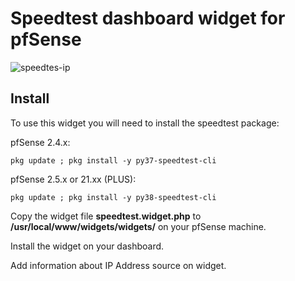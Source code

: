 # Speedtest dashboard widget for pfSense

![speedtes-ip](https://user-images.githubusercontent.com/19557850/132254559-4a0d9aab-117a-465e-a77d-9d7464af2d52.JPG)

## Install

To use this widget you will need to install the speedtest package:

pfSense 2.4.x:

```
pkg update ; pkg install -y py37-speedtest-cli
```
pfSense 2.5.x or 21.xx (PLUS):

```
pkg update ; pkg install -y py38-speedtest-cli
```

Copy the widget file **speedtest.widget.php** to **/usr/local/www/widgets/widgets/** on your pfSense machine.

Install the widget on your dashboard.

Add information about IP Address source on widget.


